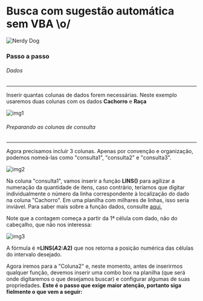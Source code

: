 
# Busca com sugestão automática sem VBA \o/

![Nerdy Dog](https://dogsaholic.com/wp-content/uploads/2018/08/nerdy-dog-with-a-laptop-810x515.png)

### Passo a passo

###### Dados


------------

Inserir quantas colunas de dados forem necessárias. Neste exemplo usaremos duas colunas com os dados **Cachorro** e **Raça**

![img1](https://i.imgur.com/4RmfHAb.jpg)

###### Preparando as colunas de consulta

------------
Agora precisamos incluir 3 colunas. Apenas por convenção e organização, podemos nomeá-las como "consulta1", "consulta2" e "consulta3".

![img2](https://i.imgur.com/7Si3MSM.jpg)


Na coluna "consulta1", vamos inserir a função **LINS()** para agilizar a numeração da quantidade de itens, caso contrário, teríamos que digitar individualmente o número da linha correspondente à localização do dado na coluna "Cachorro". Em uma planilha com milhares de linhas, isso seria inviável. Para saber mais sobre a função dados, consulte [aqui.](https://support.office.com/pt-br/article/lins-fun%C3%A7%C3%A3o-lins-b592593e-3fc2-47f2-bec1-bda493811597)

Note que a contagem começa a partir da 1ª célula com dado, não do cabeçalho, que não nos interessa:

![img3](https://i.imgur.com/rBR5iXA.jpg)

A fórmula é **=LINS($A$2:A2)** que nos retorna a posição numérica das células do intervalo desejado.

Agora iremos para a "Coluna2" e, neste momento, antes de inserirmos qualquer função, devemos inserir uma combo box na planilha (que será onde digitaremos o que desejamos buscar) e configurar algumas de suas propriedades. **Este é o passo que exige maior atenção, portanto siga fielmente o que vem a seguir:**
